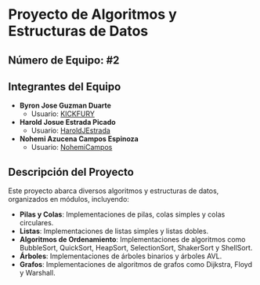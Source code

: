 # Proyecto de Algoritmos y Estructuras de Datos 

## Número de Equipo: #2 

## Integrantes del Equipo 
- **Byron Jose Guzman Duarte**
  - Usuario: [KICKFURY](https://github.com/KICKFURY)
- **Harold Josue Estrada Picado**
  - Usuario: [HaroldJEstrada](https://github.com/HaroldJEstrada)
- **Nohemi Azucena Campos Espinoza**
   - Usuario: [NohemiCampos](https://github.com/NohemiCampos)
 
## Descripción del Proyecto

Este proyecto abarca diversos algoritmos y estructuras de datos, organizados en módulos, incluyendo:
- **Pilas y Colas**: Implementaciones de pilas, colas simples y colas circulares.
- **Listas**: Implementaciones de listas simples y listas dobles.
- **Algoritmos de Ordenamiento**: Implementaciones de algoritmos como BubbleSort, QuickSort, HeapSort, SelectionSort, ShakerSort y ShellSort.
- **Árboles**: Implementaciones de árboles binarios y árboles AVL.
- **Grafos**: Implementaciones de algoritmos de grafos como Dijkstra, Floyd y Warshall.